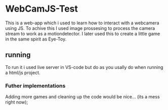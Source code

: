 # WebCamJS-Test
This is a web-app which i used to learn how to interact with a webcamera using JS.
To achive this I used image prossesing to process the camera stream to work as a motiondetector.
I later used this to create a little game in the same spirit as Eye-Toy. 

## running
To run it i used live server in VS-code but do as you usally do when running a html/js project.

### Futher implementations
Adding more games and cleaning up the code would be nice... (its a mess right now);